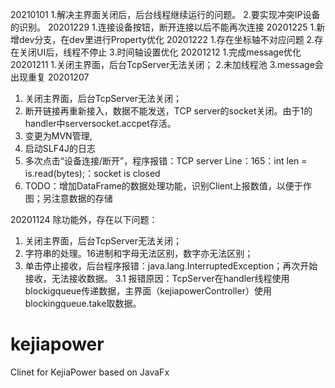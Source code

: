 20210101
1.解决主界面关闭后，后台线程继续运行的问题。
2.要实现冲突IP设备的识别。
20201229
1.连接设备按钮，断开连接以后不能再次连接
20201225
1.新增dev分支，在dev里进行Property优化
20201222
1.存在坐标轴不对应问题
2.存在关闭UI后，线程不停止
3.时间轴设置优化
20201212
1.完成message优化
20201211
1.关闭主界面，后台TcpServer无法关闭；
2.未加线程池
3.message会出现重复
20201207
1. 关闭主界面，后台TcpServer无法关闭；
2. 断开链接再重新接入，数据不能发送，TCP server的socket关闭。由于1的handler中serversocket.accpet存活。
3. 变更为MVN管理,
4. 启动SLF4J的日志
5. 多次点击“设备连接/断开”，程序报错：TCP server Line：165：int len = is.read(bytes);：socket is closed
6. TODO：增加DataFrame的数据处理功能，识别Client上报数值，以便于作图；另注意数据的存储

20201124
除功能外，存在以下问题：
1. 关闭主界面，后台TcpServer无法关闭；
2. 字符串的处理。16进制和字母无法区别，数字亦无法区别；
3. 单击停止接收，后台程序报错：java.lang.InterruptedException；再次开始接收，无法接收数据。
3.1 报错原因：TcpServer在handler线程使用blockigqueue传递数据，主界面（kejiapowerController）使用blockingqueue.take取数据。

# kejiapower
Clinet for KejiaPower based on JavaFx
